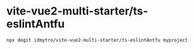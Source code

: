 # vite-vue2-multi-starter/ts-eslintAntfu

```
npx degit idmytro/vite-vue2-multi-starter/ts-eslintAntfu myproject
```
